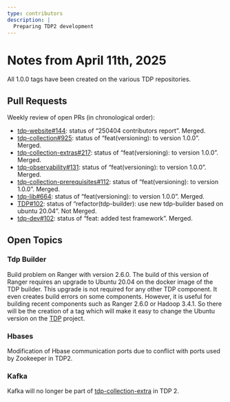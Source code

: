 ```yaml
---
type: contributors
description: |
  Preparing TDP2 development
---
```


# Notes from April 11th, 2025
 
All 1.0.0 tags have been created on the various TDP repositories.

## Pull Requests

Weekly review of open PRs (in chronological order):

- [tdp-website#144](https://github.com/TOSIT-IO/tdp-website/pull/144): status of “250404 contributors report”. Merged.
- [tdp-collection#925](https://github.com/TOSIT-IO/tdp-collection/pull/925): status of “feat(versioning): to version 1.0.0”. Merged.
- [tdp-collection-extras#217](https://github.com/TOSIT-IO/tdp-collection-extras/pull/217): status of “feat(versioning): to version 1.0.0”. Merged.
- [tdp-observability#131](https://github.com/TOSIT-IO/tdp-observability/pull/131): status of “feat(versioning): to version 1.0.0”. Merged.
- [tdp-collection-prerequisites#112](https://github.com/TOSIT-IO/tdp-collection-prerequisites/pull/112): status of “feat(versioning): to version 1.0.0”. Merged.
- [tdp-lib#664](https://github.com/TOSIT-IO/tdp-lib/pull/644): status of “feat(versioning): to version 1.0.0”. Merged.
- [TDP#102](https://github.com/TOSIT-IO/TDP/pull/102): status of “refactor(tdp-builder): use new tdp-builder based on ubuntu 20.04”. Not Merged.
- [tdp-dev#102](https://github.com/TOSIT-IO/tdp-dev/pull/6): status of “feat: added test framework”. Merged.

## Open Topics

### Tdp Builder

Build problem on Ranger with version 2.6.0. The build of this version of Ranger requires an upgrade to Ubuntu 20.04 on the docker image of the TDP builder. This upgrade is not required for any other TDP component. It even creates build errors on some components. However, it is useful for building recent components such as Ranger 2.6.0 or Hadoop 3.4.1. So there will be the creation of a tag which will make it easy to change the Ubuntu version on the [TDP](https://github.com/TOSIT-IO/TDP/) project.

### Hbases

Modification of Hbase communication ports due to conflict with ports used by Zookeeper in TDP2.

### Kafka

Kafka will no longer be part of [tdp-collection-extra](https://github.com/TOSIT-IO/tdp-collection-extras/) in TDP 2.